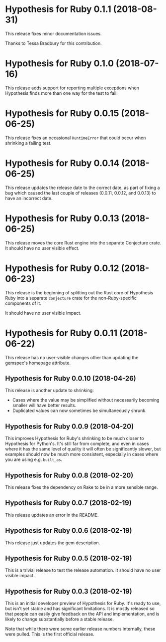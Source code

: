 # Hypothesis for Ruby 0.1.1 (2018-08-31)

This release fixes minor documentation issues.

Thanks to Tessa Bradbury for this contribution.

# Hypothesis for Ruby 0.1.0 (2018-07-16)

This release adds support for reporting multiple exceptions when Hypothesis
finds more than one way for the test to fail.

# Hypothesis for Ruby 0.0.15 (2018-06-25)

This release fixes an occasional `RuntimeError` that could occur
when shrinking a failing test.

# Hypothesis for Ruby 0.0.14 (2018-06-25)

This release updates the release date to the correct date, as part of fixing a
bug which caused the last couple of releases (0.0.11, 0.0.12, and 0.0.13) to
have an incorrect date.

# Hypothesis for Ruby 0.0.13 (2018-06-25)

This release moves the core Rust engine into the separate Conjecture crate. It
should have no user visible effect.

# Hypothesis for Ruby 0.0.12 (2018-06-23)

This release is the beginning of splitting out the Rust core of Hypothesis
Ruby into a separate `conjecture` crate for the non-Ruby-specific components
of it.

It should have no user visible impact.

# Hypothesis for Ruby 0.0.11 (2018-06-22)

This release has no user-visible changes other than updating the gemspec's
homepage attribute.

## Hypothesis for Ruby 0.0.10 (2018-04-26)

This release is another update to shrinking:

* Cases where the value may be simplified without necessarily
  becoming smaller will have better results.
* Duplicated values can now sometimes be simultaneously shrunk.

## Hypothesis for Ruby 0.0.9 (2018-04-20)

This improves Hypothesis for Ruby's shrinking to be much closer
to Hypothesis for Python's. It's still far from complete, and even
in cases where it has the same level of quality it will often be
significantly slower, but examples should now be much more consistent,
especially in cases where you are using e.g. `built_as`.

## Hypothesis for Ruby 0.0.8 (2018-02-20)

This release fixes the dependency on Rake to be in a more sensible range.

## Hypothesis for Ruby 0.0.7 (2018-02-19)

This release updates an error in the README.

## Hypothesis for Ruby 0.0.6 (2018-02-19)

This release just updates the gem description.

## Hypothesis for Ruby 0.0.5 (2018-02-19)

This is a trivial release to test the release automation.
It should have no user visible impact.

## Hypothesis for Ruby 0.0.3 (2018-02-19)

This is an initial developer preview of Hypothesis for Ruby.
It's ready to use, but isn't yet stable and has significant
limitations. It is mostly released so that people can easily give
feedback on the API and implementation, and is likely to change
substantially before a stable release.

Note that while there were some earlier release numbers internally,
these were pulled. This is the first official release.

